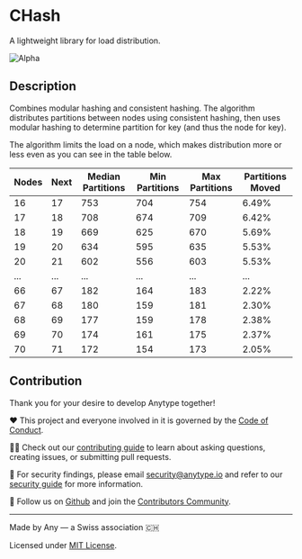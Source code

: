 # CHash

A lightweight library for load distribution.

![Alpha](https://img.shields.io/badge/version-alpha-green.svg)

## Description

Combines modular hashing and consistent hashing. The algorithm distributes partitions between nodes using consistent hashing, then uses modular hashing to determine partition for key (and thus the node for key).

The algorithm limits the load on a node, which makes distribution more or less even as you can see in the table below. 

| Nodes | Next | Median Partitions | Min Partitions | Max Partitions | Partitions Moved |
|-------|------|-------------------|----------------|----------------|------------------|
| 16    | 17   | 753               | 704            | 754            | 6.49%            |
| 17    | 18   | 708               | 674            | 709            | 6.42%            |
| 18    | 19   | 669               | 625            | 670            | 5.69%            |
| 19    | 20   | 634               | 595            | 635            | 5.53%            |
| 20    | 21   | 602               | 556            | 603            | 5.53%            |
| ...   | ...  | ...               | ...            | ...            | ...              |
| 66    | 67   | 182               | 164            | 183            | 2.22%            |
| 67    | 68   | 180               | 159            | 181            | 2.30%            |
| 68    | 69   | 177               | 159            | 178            | 2.38%            |
| 69    | 70   | 174               | 161            | 175            | 2.37%            |
| 70    | 71   | 172               | 154            | 173            | 2.05%            |

## Contribution
Thank you for your desire to develop Anytype together!

❤️ This project and everyone involved in it is governed by the [Code of Conduct](https://github.com/anyproto/.github/blob/main/docs/CODE_OF_CONDUCT.md).

🧑‍💻 Check out our [contributing guide](https://github.com/anyproto/.github/blob/main/docs/CONTRIBUTING.md) to learn about asking questions, creating issues, or submitting pull requests.

🫢 For security findings, please email [security@anytype.io](mailto:security@anytype.io) and refer to our [security guide](https://github.com/anyproto/.github/blob/main/docs/SECURITY.md) for more information.

🤝 Follow us on [Github](https://github.com/anyproto) and join the [Contributors Community](https://github.com/orgs/anyproto/discussions).

---
Made by Any — a Swiss association 🇨🇭

Licensed under [MIT License](./LICENSE).
